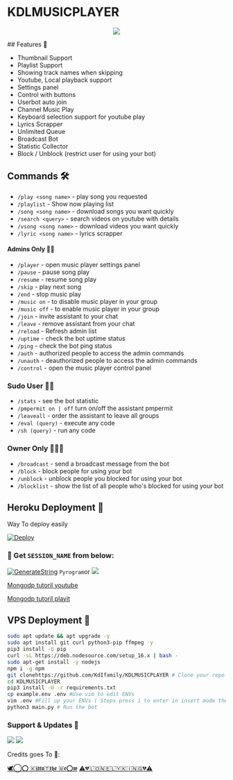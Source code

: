 # KDLMUSICPLAYER

<p align="center">
  <img src="https://telegra.ph/file/515ec301d21d47fc9ae3e.jpg">
</p>
## Features 🔮

- Thumbnail Support
- Playlist Support
- Showing track names when skipping
- Youtube, Local playback support
- Settings panel
- Control with buttons
- Userbot auto join
- Channel Music Play
- Keyboard selection support for youtube play
- Lyrics Scrapper
- Unlimited Queue
- Broadcast Bot
- Statistic Collector
- Block / Unblock (restrict user for using your bot)

## Commands 🛠

- `/play <song name>` - play song you requested
- `/playlist` - Show now playing list
- `/song <song name>` - download songs you want quickly
- `/search <query>` - search videos on youtube with details
- `/vsong <song name>` - download videos you want quickly
- `/lyric <song name>` - lyrics scrapper

#### Admins Only 👷‍♂️
- `/player` - open music player settings panel
- `/pause` - pause song play
- `/resume` - resume song play
- `/skip` - play next song
- `/end` - stop music play
- `/music on` - to disable music player in your group
- `/music off` - to enable music player in your group
- `/join` - invite assistant to your chat
- `/leave` - remove assistant from your chat
- `/reload` - Refresh admin list
- `/uptime` - check the bot uptime status
- `/ping` - check the bot ping status
- `/auth` - authorized people to access the admin commands
- `/unauth` - deauthorized people to access the admin commands
- `/control` - open the music player control panel

### Sudo User 🧙‍♂️
- `/stats` - see the bot statistic
- `/pmpermit on | off` turn on/off the assistant pmpermit
- `/leaveall` - order the assistant to leave all groups
- `/eval (query)` - execute any code
- `/sh (query)` - run any code

### Owner Only 👨🏻‍✈️
- `/broadcast` - send a broadcast message from the bot
- `/block` - block people for using your bot
- `/unblock` - unblock people you blocked for using your bot
- `/blocklist` - show the list of all people who's blocked for using your bot


## Heroku Deployment 💜
Way To deploy easily 

[![Deploy](https://www.herokucdn.com/deploy/button.svg)](https://heroku.com/deploy?template=https://github.com/KdIfamily/KDLMUSICPLAYER)

### 🧪 Get `SESSION_NAME` from below:

[![GenerateString](https://img.shields.io/badge/repl.it-generateString-yellowgreen)](https://replit.com/@Izazsarbudeen/Session-String-Generator#main.py) ``Pyrogram``or 
<a href="https://t.me/st_session_gr_bot" alt="Telegram!"> <img src="https://aleen42.github.io/badges/src/sessionbot.svg" /> </a>




[Mongodp tutoril youtube](https://youtu.be/UYd18CVnRtA)



[Mongodp tutoril playit](https://pdisklink.com/1/bnYybzNsMDAwMG1o?dn=1)


## VPS Deployment 📡

```sh
sudo apt update && apt upgrade -y
sudo apt install git curl python3-pip ffmpeg -y
pip3 install -U pip
curl -sL https://deb.nodesource.com/setup_16.x | bash -
sudo apt-get install -y nodejs
npm i -g npm
git clonehttps://github.com/KdIfamily/KDLMUSICPLAYER # Clone your repo.
cd KDLMUSICPLAYER
pip3 install -U -r requirements.txt
cp example.env .env #Use vim to edit ENVs
vim .env #Fill up your ENVs ( Steps press i to enter in insert mode then edit the file. Press Esc to exit the editing mode then type :wq! and press Enter key to save the file.)
python3 main.py # Run the bot
```

### Support & Updates 🎑
<a href="https://t.me/thanimaisupport"><img src="https://img.shields.io/badge/Join-Group%20Support-blue.svg?style=for-the-badge&logo=Telegram"></a> <a href="https://t.me/thanimaibots"><img src="https://img.shields.io/badge/Join-Updates%20Channel-blue.svg?style=for-the-badge&logo=Telegram"></a>


Credits goes To  💖:

[🕊️⃝‌⭕️ 🇰𝖎𝖙𝖙𝖚🇹𝖙𝖍𝖊 🇲𝖊⭕️𝖜](https://t.me/Kittu_the_criminal)
[⚠️💔🇱‌🇴‌🇳‌🇪‌🇱‌🇾‌🇰‌🇮‌🇳‌🇬‌💔⚠️](https://t.me/@Sarbudeen786)
